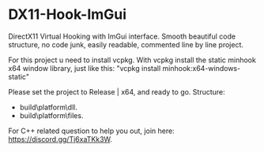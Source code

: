 # DX11-Hook-ImGui
DirectX11 Virtual Hooking with ImGui interface.
Smooth beautiful code structure, no code junk, easily readable, commented line by line project.

For this project u need to install vcpkg.
With vcpkg install the static minhook x64 window library, just like this: "vcpkg install minhook:x64-windows-static"

Please set the project to Release | x64, and ready to go.
Structure:
- build\platform\dll.
- build\platform\files.

For C++ related question to help you out, join here: https://discord.gg/Tj6xaTKk3W.
